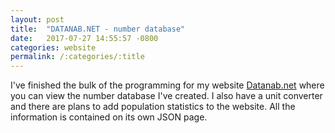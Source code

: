 ```yaml
---
layout: post
title:  "DATANAB.NET - number database"
date:   2017-07-27 14:55:57 -0800
categories: website
permalink: /:categories/:title
---
```

I've finished the bulk of the programming for my website [Datanab.net][data] where you can view the number database I've created. I also have a unit converter and there are plans to add population statistics to the website. All the information is contained on its own JSON page.

[data]: https://www.datanab.net
